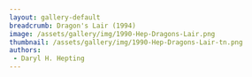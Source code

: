 ```yaml
---
layout: gallery-default
breadcrumb: Dragon's Lair (1994)
image: /assets/gallery/img/1990-Hep-Dragons-Lair.png
thumbnail: /assets/gallery/img/1990-Hep-Dragons-Lair-tn.png
authors:
 - Daryl H. Hepting
---
```

